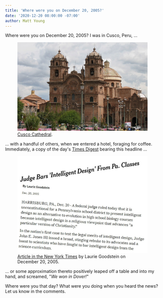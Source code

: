 ```yaml
---
title: 'Where were you on December 20, 2005?'
date: '2020-12-20 08:00:00 -07:00'
author: Matt Young
---
```

Where were you on December 20, 2005? I was in Cusco, Peru, ...
<figure>
<img src="/uploads/2020/IMG_3424_Cusco_Cathedral_600.jpg" alt="Cathedral"/>
<figcaption><a href="https://en.wikipedia.org/wiki/Cusco_Cathedral"</a>Cusco Cathedral</a>.
</figcaption>
</figure>

... with a handful of others, when we entered a hotel, foraging for coffee. Immediately, a copy of the day's <a href="https://timesdigest.com/">Times Digest</a> bearing this headline ...

<figure>
<img src="/uploads/2020/Dover_Pic_Montage.jpg" alt="Newspaper clipping"/>
<figcaption><a href="https://www.nytimes.com/2005/12/20/education/judge-bars-intelligent-design-from-pa-classes.html">Article in the New York Times</a> by Laurie Goodstein on December 20, 2005.
</figcaption>
</figure>

... or some approximation thereto positively leaped off a table and into my hand, and screamed, "*We won in Dover!*"

Where were you that day? What were you doing when you heard the news? Let us know in the comments.
